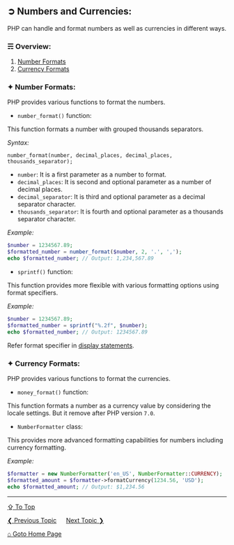 ## &#10162; Numbers and Currencies:
PHP can handle and format numbers as well as currencies in different ways.

### &#9780; Overview:
1. [Number Formats](#-number-formats)
2. [Currency Formats](#-currency-formats)

### &#10022; Number Formats:
PHP provides various functions to format the numbers.

- `number_format()` function:

This function formats a number with grouped thousands separators.

*Syntax:*

`number_format(number, decimal_places, decimal_places, thousands_separator);`
- `number`: It is a first parameter as a number to format.
- `decimal_places`: It is second and optional parameter as a number of decimal places.
- `decimal_separator`: It is third and optional parameter as a decimal separator character.
- `thousands_separator`: It is fourth and optional parameter as a thousands separator character.

*Example:*
```php
$number = 1234567.89;
$formatted_number = number_format($number, 2, '.', ',');
echo $formatted_number; // Output: 1,234,567.89
```

- `sprintf()` function:

This function provides more flexible with various formatting options using format specifiers.

*Example:*
```php
$number = 1234567.89;
$formatted_number = sprintf("%.2f", $number);
echo $formatted_number; // Output: 1234567.89
```

Refer format specifier in [display statements](./display-statements.md).

### &#10022; Currency Formats:
PHP provides various functions to format the currencies.

- `money_format()` function:

This function formats a number as a currency value by considering the locale settings. But it remove after PHP version `7.0`.

- `NumberFormatter` class:

This provides more advanced formatting capabilities for numbers including currency formatting.

*Example:*
```php
$formatter = new NumberFormatter('en_US', NumberFormatter::CURRENCY);
$formatted_amount = $formatter->formatCurrency(1234.56, 'USD');
echo $formatted_amount; // Output: $1,234.56
```

---
[&#8682; To Top](#-numbers-and-currencies)

[&#10094; Previous Topic](./date-and-time.md) &emsp; [Next Topic &#10095;](./headers.md)

[&#8962; Goto Home Page](../README.md)